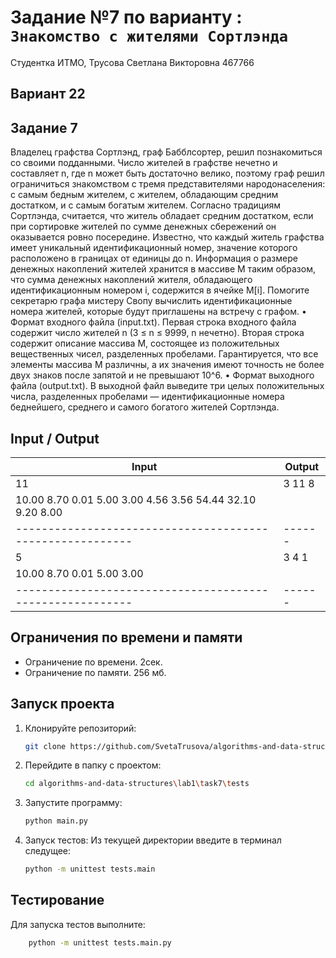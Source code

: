# Задание №7 по варианту : `Знакомство с жителями Сортлэнда`
Студентка ИТМО,  Трусова Светлана Викторовна 467766

## Вариант 22

## Задание 7
Владелец графства Сортлэнд, граф Бабблсортер, решил познакомиться со своими подданными. Число жителей в графстве нечетно и составляет n, где n может
быть достаточно велико, поэтому граф решил ограничиться знакомством с тремя
представителями народонаселения: с самым бедным жителем, с жителем, обладающим средним достатком, и с самым богатым жителем.
Согласно традициям Сортлэнда, считается, что житель обладает средним достатком, если при сортировке жителей по сумме денежных сбережений он оказывается ровно посередине. Известно, что каждый житель графства имеет уникальный идентификационный номер, значение которого расположено в границах от
единицы до n. Информация о размере денежных накоплений жителей хранится в
массиве M таким образом, что сумма денежных накоплений жителя, обладающего
идентификационным номером i, содержится в ячейке M[i]. Помогите секретарю
графа мистеру Свопу вычислить идентификационные номера жителей, которые
будут приглашены на встречу с графом.
• Формат входного файла (input.txt). Первая строка входного файла содержит число жителей n (3 ≤ n ≤ 9999, n нечетно). Вторая строка содержит
описание массива M, состоящее из положительных вещественных чисел,
разделенных пробелами. Гарантируется, что все элементы массива M различны, а их значения имеют точность не более двух знаков после запятой и
не превышают 10^6. 
• Формат выходного файла (output.txt). В выходной файл выведите три целых положительных числа, разделенных пробелами — идентификационные
номера беднейшего, среднего и самого богатого жителей Сортлэнда.

## Input / Output 

| Input                                                     | Output |
|-----------------------------------------------------------|--------|
| 11                                                        | 3 11 8 |
| 10.00 8.70 0.01 5.00 3.00 4.56 3.56 54.44 32.10 9.20 8.00 |        |
| --------------------------------------------------------- | ------ |
| 5                                                         | 3 4 1  |
| 10.00 8.70 0.01 5.00 3.00                                 |        |
| --------------------------------------------------------- | ------ |

## Ограничения по времени и памяти

- Ограничение по времени. 2сек.
- Ограничение по памяти. 256 мб.


## Запуск проекта
1. Клонируйте репозиторий:
   ```bash
   git clone https://github.com/SvetaTrusova/algorithms-and-data-structures
   ```
2. Перейдите в папку с проектом:
   ```bash
   cd algorithms-and-data-structures\lab1\task7\tests
   ```
3. Запустите программу:
   ```bash
   python main.py
   ```

4. Запуск тестов:
   Из текущей директории введите в терминал следущее:
   ```bash
   python -m unittest tests.main
   ```


## Тестирование
Для запуска тестов выполните:
```bash
    python -m unittest tests.main.py
```